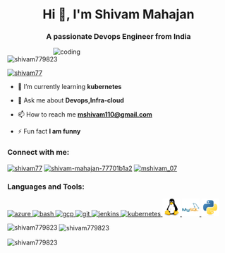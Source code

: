 <h1 align="center">Hi 👋, I'm Shivam Mahajan</h1>
<h3 align="center">A passionate Devops Engineer from India</h3>
<img align="right" alt="coding" width="400" src="https://dribbble.com/shots/4502902-DevOps-engineer-animation">


<p align="left"> <img src="https://komarev.com/ghpvc/?username=shivam779823&label=Profile%20views&color=0e75b6&style=flat" alt="shivam779823" /> </p>

<p align="left"> <a href="https://twitter.com/shivam77" target="blank"><img src="https://img.shields.io/twitter/follow/shivam77?logo=twitter&style=for-the-badge" alt="shivam77" /></a> </p>

- 🌱 I’m currently learning **kubernetes**

- 💬 Ask me about **Devops,Infra-cloud**

- 📫 How to reach me **mshivam110@gmail.com**

- ⚡ Fun fact **I am funny**

<h3 align="left">Connect with me:</h3>
<p align="left">
<a href="https://twitter.com/shivam77" target="blank"><img align="center" src="https://raw.githubusercontent.com/rahuldkjain/github-profile-readme-generator/master/src/images/icons/Social/twitter.svg" alt="shivam77" height="30" width="40" /></a>
<a href="https://linkedin.com/in/shivam-mahajan-77701b1a2" target="blank"><img align="center" src="https://raw.githubusercontent.com/rahuldkjain/github-profile-readme-generator/master/src/images/icons/Social/linked-in-alt.svg" alt="shivam-mahajan-77701b1a2" height="30" width="40" /></a>
<a href="https://instagram.com/mshivam_07" target="blank"><img align="center" src="https://raw.githubusercontent.com/rahuldkjain/github-profile-readme-generator/master/src/images/icons/Social/instagram.svg" alt="mshivam_07" height="30" width="40" /></a>
</p>

<h3 align="left">Languages and Tools:</h3>
<p align="left"> <a href="https://azure.microsoft.com/en-in/" target="_blank" rel="noreferrer"> <img src="https://www.vectorlogo.zone/logos/microsoft_azure/microsoft_azure-icon.svg" alt="azure" width="40" height="40"/> </a> <a href="https://www.gnu.org/software/bash/" target="_blank" rel="noreferrer"> <img src="https://www.vectorlogo.zone/logos/gnu_bash/gnu_bash-icon.svg" alt="bash" width="40" height="40"/> </a> <a href="https://cloud.google.com" target="_blank" rel="noreferrer"> <img src="https://www.vectorlogo.zone/logos/google_cloud/google_cloud-icon.svg" alt="gcp" width="40" height="40"/> </a> <a href="https://git-scm.com/" target="_blank" rel="noreferrer"> <img src="https://www.vectorlogo.zone/logos/git-scm/git-scm-icon.svg" alt="git" width="40" height="40"/> </a> <a href="https://www.jenkins.io" target="_blank" rel="noreferrer"> <img src="https://www.vectorlogo.zone/logos/jenkins/jenkins-icon.svg" alt="jenkins" width="40" height="40"/> </a> <a href="https://kubernetes.io" target="_blank" rel="noreferrer"> <img src="https://www.vectorlogo.zone/logos/kubernetes/kubernetes-icon.svg" alt="kubernetes" width="40" height="40"/> </a> <a href="https://www.linux.org/" target="_blank" rel="noreferrer"> <img src="https://raw.githubusercontent.com/devicons/devicon/master/icons/linux/linux-original.svg" alt="linux" width="40" height="40"/> </a> <a href="https://www.mysql.com/" target="_blank" rel="noreferrer"> <img src="https://raw.githubusercontent.com/devicons/devicon/master/icons/mysql/mysql-original-wordmark.svg" alt="mysql" width="40" height="40"/> </a> <a href="https://www.python.org" target="_blank" rel="noreferrer"> <img src="https://raw.githubusercontent.com/devicons/devicon/master/icons/python/python-original.svg" alt="python" width="40" height="40"/> </a> </p>

<p><img align="left" src="https://github-readme-stats.vercel.app/api/top-langs?username=shivam779823&show_icons=true&locale=en&layout=compact" alt="shivam779823" /></p>

<p>&nbsp;<img align="center" src="https://github-readme-stats.vercel.app/api?username=shivam779823&show_icons=true&locale=en" alt="shivam779823" /></p>

<p><img align="center" src="https://github-readme-streak-stats.herokuapp.com/?user=shivam779823&" alt="shivam779823" /></p>

